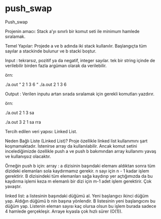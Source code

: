 # push_swap

Push_swap

Projenin amacı: Stack a’yı sınırlı bir komut seti ile minimum hamlede sıralamak.

Temel Yapılar: Projede a ve b adında iki stack kullanılır. Başlangıçta tüm sayılar a stackinde bulunur ve b stacki boştur. 

Input : tekrarsız, pozitif ya da negatif, integer sayılar. tek bir string içinde de verilebilir birden fazla argüman olarak da verilebilir.

örn: 

./a.out “ 2 1 3 6 “
./a.out 2 1 3 6
 
Output :  Verilen inputu artan sırada sıralamak için gerekli komutları yazdırır. 

örn:

./a.out 2 1 3 
sa

./a.out 3 2 1
sa 
rra  

Tercih edilen veri yapısı: Linked List.


Neden Bağlı Liste (Linked List)?
Proje özellikle linked list kullanımını şart koşmamaktadır. İstenirse array da kullanılabilir. Ancak komut setini incelediğimizde özellikle push a ve push b bakımından array kullanımı yavaş ve kullanışsız olacaktır.
 
Örneğin push b için:
array : a dizisinin başındaki elemanı aldıktan sonra tüm dizideki elemanları sola kaydırmamız gerekir. n sayı için n - 1 kadar işlem gerektirir. B dizisindeki tüm elemanları sağa kaydırıp yer açtığımızda da bu kaydırma işlemi keza m elemanlı bir dizi için m-1 adet işlem gerektirir. Çok yavaştır.

linked list: a listesinin başındaki düğümü al. Yeni başlangıcı ikinci düğüm yap. Aldığın düğümü b nin başına yönlendir. B listesinin yeni başlangıcını bu düğüm yap. Listenin eleman sayısı kaç olursa olsun bu işlem burada sadece 4 hamlede gerçekleşir. Arraye kıyasla çok hızlı sürer (O(1)).


